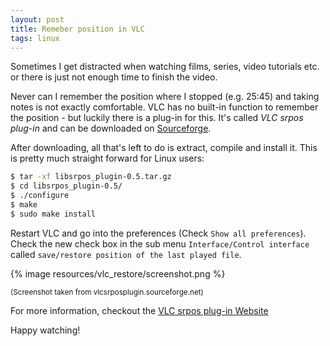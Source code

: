 ```yaml
---
layout: post
title: Remeber position in VLC
tags: linux
---
```

Sometimes I get distracted when watching films, series, video tutorials etc. or there is just not enough time to finish the video.

Never can I remember the position where I stopped (e.g. 25:45) and taking notes is not exactly comfortable. VLC has no built-in function to remember the position - but luckily there is a plug-in for this. It's called *VLC srpos plug-in* and can be downloaded on [Sourceforge](http://sourceforge.net/projects/vlcsrposplugin/?source=typ_redirect).

After downloading, all that's left to do is extract, compile and install it. This is pretty much straight forward for Linux users:

```bash
$ tar -xf libsrpos_plugin-0.5.tar.gz
$ cd libsrpos_plugin-0.5/
$ ./configure
$ make
$ sudo make install
```

Restart VLC and go into the preferences (Check `Show all preferences`). Check the new check box in the sub menu `Interface/Control interface` called `save/restore position of the last played file`.

{% image resources/vlc_restore/screenshot.png %}

<small>(Screenshot taken from vlcsrposplugin.sourceforge.net)</small>

For more information, checkout the [VLC srpos plug-in Website](http://vlcsrposplugin.sourceforge.net/)

Happy watching!
